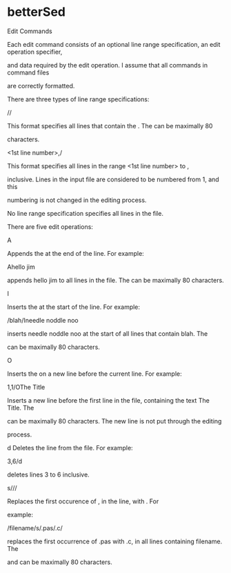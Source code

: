 # betterSed

Edit Commands

Each edit command consists of an optional line range specification, an edit operation specifier,

and data required by the edit operation. I assume that all commands in command files

are correctly formatted.

There are three types of line range specifications:

/<text>/
  
This format specifies all lines that contain the <text>. The <text> can be maximally 80
  
characters.
  
<1st line number>,<last line number>/
  
This format specifies all lines in the range <1st line number> to <last line number>,
  
inclusive. Lines in the input file are considered to be numbered from 1, and this
  
numbering is not changed in the editing process.
  
No line range specification specifies all lines in the file.
  
There are five edit operations:
  
A<text>
  
Appends the <text> at the end of the line. For example:
  
Ahello jim
  
appends hello jim to all lines in the file. The <text> can be maximally 80 characters.
  
I<text>
  
Inserts the <text> at the start of the line. For example:
  
/blah/Ineedle noddle noo
  
inserts needle noddle noo at the start of all lines that contain blah. The <text>
  
can be maximally 80 characters.
  
O<text>
  
Inserts the <text> on a new line before the current line. For example:
  
1,1/OThe Title
  
Inserts a new line before the first line in the file, containing the text The Title. The
  
<text> can be maximally 80 characters. The new line is not put through the editing
  
process.
  
d
Deletes the line from the file. For example:
  
3,6/d
  
deletes lines 3 to 6 inclusive.
  
s/<old text>/<new text>/
  
Replaces the first occurence of <old text>, in the line, with <new text>. For
  
example:
  
/filename/s/.pas/.c/
  
replaces the first occurrence of .pas with .c, in all lines containing filename. The
  
<old text> and <new text> can be maximally 80 characters.
